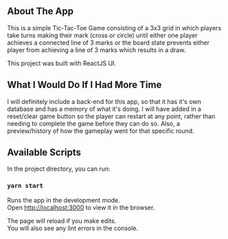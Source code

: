 ## About The App

This is a simple Tic-Tac-Toe Game consisting of a 3x3 grid in which players take turns making their mark (cross or circle) until either one player achieves a connected line of 3 marks or the board state prevents either player from achieving a line of 3 marks which results in a draw.

This project was built with ReactJS UI.

## What I Would Do If I Had More Time

I will definitely include a back-end for this app, so that it has it's own database and has a memory of what it's doing. I will have added in a reset/clear game button so the player can restart at any point, rather than needing to complete the game before they can do so. Also, a preview/history of how the gameplay went for that specific round.

## Available Scripts

In the project directory, you can run:

### `yarn start`

Runs the app in the development mode.\
Open [http://localhost:3000](http://localhost:3000) to view it in the browser.

The page will reload if you make edits.\
You will also see any lint errors in the console.
